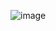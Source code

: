 ![image](https://github.com/AbdelTheGoat/Wallpaper/assets/155133525/162dc5f9-fb8b-4764-8091-7b06be600ceb)
